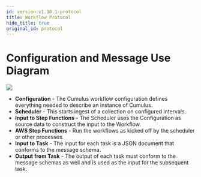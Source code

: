 ```yaml
---
id: version-v1.10.1-protocol
title: Workflow Protocol
hide_title: true
original_id: protocol
---
```


# Configuration and Message Use Diagram

<img src="../assets/cumulus_configuration_and_message_schema_diagram.png">

* **Configuration** - The Cumulus workflow configuration defines everything needed to describe an instance of Cumulus.
* **Scheduler** - This starts ingest of a collection on configured intervals.
* **Input to Step Functions** - The Scheduler uses the Configuration as source data to construct the input to the Workflow.
* **AWS Step Functions** - Run the workflows as kicked off by the scheduler or other processes.
* **Input to Task** - The input for each task is a JSON document that conforms to the message schema.
* **Output from Task** - The output of each task must conform to the message schemas as well and is used as the input for the subsequent task.

